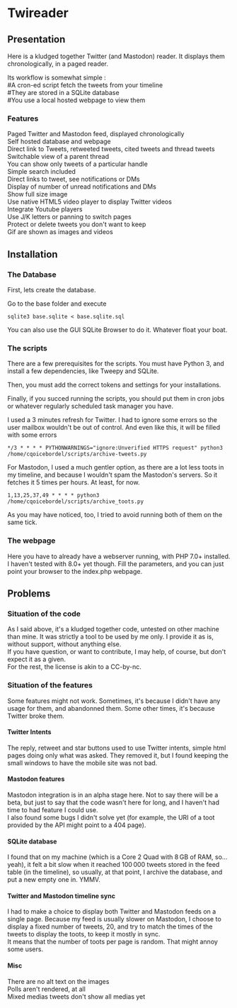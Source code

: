 # Twireader

## Presentation

Here is a kludged together Twitter (and Mastodon) reader. It displays them chronologically, in a paged reader.

Its workflow is somewhat simple :  
#A cron-ed script fetch the tweets from your timeline  
#They are stored in a SQLite database  
#You use a local hosted webpage to view them

### Features

Paged Twitter and Mastodon feed, displayed chronologically  
Self hosted database and webpage  
Direct link to Tweets, retweeted tweets, cited tweets and thread tweets  
Switchable view of a parent thread  
You can show only tweets of a particular handle  
Simple search included  
Direct links to tweet, see notifications or DMs  
Display of number of unread notifications and DMs  
Show full size image  
Use native HTML5 video player to display Twitter videos  
Integrate Youtube players  
Use J/K letters or panning to switch pages  
Protect or delete tweets you don't want to keep  
Gif are shown as images and videos  


## Installation

### The Database

First, lets create the database.

Go to the base folder and execute  
```
sqlite3 base.sqlite < base.sqlite.sql
```

You can also use the GUI SQLite Browser to do it. Whatever float your boat.

### The scripts

There are a few prerequisites for the scripts. You must have Python 3, and install a few dependencies, like Tweepy and SQLite.

Then, you must add the correct tokens and settings for your installations.

Finally, if you succed running the scripts, you should put them in cron jobs or whatever regularly scheduled task manager you have.

I used a 3 minutes refresh for Twitter. I had to ignore some errors so the user mailbox wouldn't be out of control. And even like this, it will be filled with some errors  
```
*/3 * * * * PYTHONWARNINGS="ignore:Unverified HTTPS request" python3 /home/cqoicebordel/scripts/archive-tweets.py
```

For Mastodon, I used a much gentler option, as there are a lot less toots in my timeline, and because I wouldn't spam the Mastodon's servers. So it fetches it 5 times per hours. At least, for now.  
```
1,13,25,37,49 * * * * python3 /home/cqoicebordel/scripts/archive_toots.py
```

As you may have noticed, too, I tried to avoid running both of them on the same tick.

### The webpage

Here you have to already have a webserver running, with PHP 7.0+ installed. I haven't tested with 8.0+ yet though. Fill the parameters, and you can just point your browser to the index.php webpage.

## Problems

### Situation of the code

As I said above, it's a kludged together code, untested on other machine than mine. It was strictly a tool to be used by me only. I provide it as is, without support, without anything else.  
If you have question, or want to contribute, I may help, of course, but don't expect it as a given.  
For the rest, the license is akin to a CC-by-nc. 

### Situation of the features

Some features might not work. Sometimes, it's because I didn't have any usage for them, and abandonned them. Some other times, it's because Twitter broke them.

#### Twitter Intents

The reply, retweet and star buttons used to use Twitter intents, simple html pages doing only what was asked. They removed it, but I found keeping the small windows to have the mobile site was not bad.

#### Mastodon features

Mastodon integration is in an alpha stage here. Not to say there will be a beta, but just to say that the code wasn't here for long, and I haven't had time to had feature I could use.  
I also found some bugs I didn't solve yet (for example, the URI of a toot provided by the API might point to a 404 page).

#### SQLite database

I found that on my machine (which is a Core 2 Quad with 8 GB of RAM, so… yeah), it felt a bit slow when it reached 100 000 tweets stored in the feed table (in the timeline), so usually, at that point, I archive the database, and put a new empty one in. YMMV.

#### Twitter and Mastodon timeline sync

I had to make a choice to display both Twitter and Mastodon feeds on a single page. Because my feed is usually slower on Mastodon, I choose to display a fixed number of tweets, 20, and try to match the times of the tweets to display the toots, to keep it mostly in sync.  
It means that the number of toots per page is random. That might annoy some users.

#### Misc

There are no alt text on the images  
Polls aren't rendered, at all  
Mixed medias tweets don't show all medias yet  
